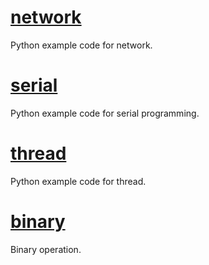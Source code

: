 # [network](Python/network)
Python example code for network.

# [serial](Python/serial)
Python example code for serial programming.

# [thread](Python/thread)
Python example code for thread.

# [binary](Python/binary.md)
Binary operation.